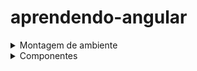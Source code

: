 # aprendendo-angular

<details>
  <summary>Montagem de ambiente</summary>
  
  # Montagem de ambietne
  *A montagem de ambiente foi feita com base no angular 14*
  
   - Comando para baixar a cli do angular `npm install -g @angular/cli`
   - Comando para criar um projeto `ng new nome-projeto`
   - Comando para habilitar o localhost `ng serve`
   - Comando para criar um componente com arquivos de css,ts e testes `ng generate component nomePasta/nomeComponente`
  
</details>

<details>
  <summary>Componentes</summary>

  # Criando um componente

  para criar um componente,basta executar o comando `ng generate component nomePasta/nomeComponente`
  
</details>
